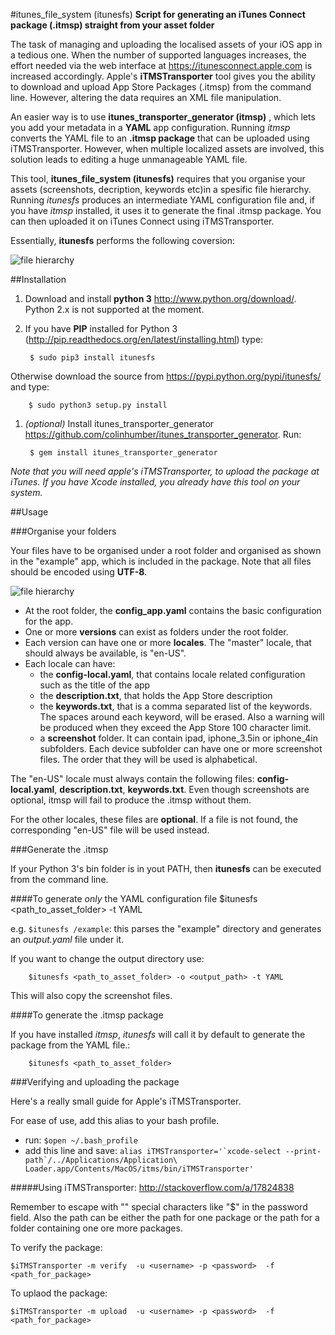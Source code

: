 #itunes_file_system (itunesfs)
**Script for generating an iTunes Connect package (.itmsp) straight from your asset folder**

The task of managing and uploading the localised assets of your iOS app in a tedious one. When the number of supported languages increases, the effort needed via the web interface at <https://itunesconnect.apple.com> is increased accordingly. Apple's **iTMSTransporter** tool gives you the ability to download and upload App Store Packages (.itmsp) from the command line. However, altering the data requires an XML file manipulation. 

An easier way is to use **itunes_transporter_generator (itmsp)** , which lets you add your metadata in a **YAML** app configuration. Running *itmsp* converts the YAML file to an **.itmsp package** that can be uploaded using iTMSTransporter. However, when multiple localized assets are involved, this solution leads to editing a huge unmanageable YAML file.

This tool, **itunes_file_system (itunesfs)** requires that you organise your assets (screenshots, decription, keywords etc)in a spesific file hierarchy. Running *itunesfs* produces an intermediate YAML configuration file and, if you have *itmsp* installed, it uses it to generate the final .itmsp package. You can then uploaded it on iTunes Connect using iTMSTransporter.

Essentially, **itunesfs** performs the following coversion:

![file hierarchy](http://raw.github.com/evilwindowdog/itunesfs/master/README_PIPELINE.png)

##Installation

1. Download and install **python 3** <http://www.python.org/download/>. Python 2.x is not supported at the moment.
1. If you have **PIP** installed for Python 3 (<http://pip.readthedocs.org/en/latest/installing.html>) type:

		$ sudo pip3 install itunesfs  
Otherwise download the source from <https://pypi.python.org/pypi/itunesfs/> and type:

		$ sudo python3 setup.py install  

1. *(optional)* Install itunes_transporter_generator <https://github.com/colinhumber/itunes_transporter_generator>. Run:

		$ gem install itunes_transporter_generator
		
*Note that you will need apple's iTMSTransporter, to upload the package at iTunes. If you have Xcode installed, you already have this tool on your system.*
		
##Usage

###Organise your folders

Your files have to be organised under a root folder and organised as shown in the "example" app, which is included in the package. Note that all files should be encoded using **UTF-8**.

![file hierarchy](http://raw.github.com/evilwindowdog/itunesfs/master/README_FILE_HIERARCHY.png)

* At the root folder, the **config_app.yaml** contains the basic configuration for the app. 
* One or more **versions** can exist as folders under the root folder. 
* Each version can have one or more **locales**. The "master" locale, that should always be available, is "en-US". 
* Each locale can have:
    * the **config-local.yaml**, that contains locale related configuration such as the title of the app
    * the **description.txt**, that holds the App Store description
    * the **keywords.txt**, that is a comma separated list of the keywords. The spaces around each keyword, will be erased. Also a warning will be produced when they exceed the App Store 100 character limit.
    * a **screenshot** folder. It can contain ipad, iphone_3.5in or iphone_4in subfolders. Each device subfolder can have one or more screenshot files. The order that they will be used is alphabetical.

The "en-US" locale must always contain the following files: **config-local.yaml**, **description.txt**, **keywords.txt**. Even though screenshots are optional, itmsp will fail to produce the .itmsp without them.

For the other locales, these files are **optional**. If a file is not found, the corresponding "en-US" file will be used instead.



###Generate the .itmsp

If your Python 3's bin folder is in yout PATH, then **itunesfs** can be executed from the command line.

####To generate *only* the YAML configuration file
		$itunesfs <path_to_asset_folder> -t YAML
		
e.g. `$itunesfs /example`: this parses the "example" directory and generates an *output.yaml* file under it. 

If you want to change the output directory use:

		$itunesfs <path_to_asset_folder> -o <output_path> -t YAML
This will also copy the screenshot files.

####To generate the .itmsp package

If you have installed *itmsp*, *itunesfs* will call it by default to generate the package from the YAML file.:

		$itunesfs <path_to_asset_folder>
		
###Verifying and uploading the package

Here's a really small guide for Apple's iTMSTransporter.

For ease of use, add this alias to your bash profile.

* run: ``$open ~/.bash_profile``
* add this line and save: ``alias iTMSTransporter='`xcode-select --print-path`/../Applications/Application\ Loader.app/Contents/MacOS/itms/bin/iTMSTransporter'``

#####Using iTMSTransporter:
<http://stackoverflow.com/a/17824838>

Remember to escape with "\" special characters like "$" in the password field. Also the path can be either the path for one package or the path for a folder containing one ore more packages.

To verify the package:
	
	$iTMSTransporter -m verify  -u <username> -p <password>  -f <path_for_package>

To uplaod the package:
	
	$iTMSTransporter -m upload  -u <username> -p <password>  -f <path_for_package>
